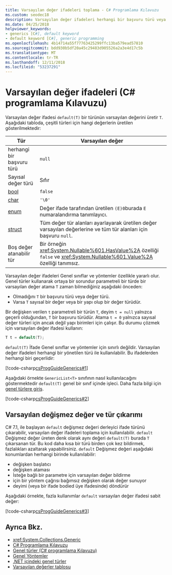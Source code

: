 ```yaml
---
title: Varsayılan değer ifadeleri toplama - C# Programlama Kılavuzu
ms.custom: seodec18
description: Varsayılan değer ifadeleri herhangi bir başvuru türü veya değer türü için varsayılan değer üretir.
ms.date: 04/25/2018
helpviewer_keywords:
- generics [C#], default keyword
- default keyword [C#], generic programming
ms.openlocfilehash: 4b14714a55f77763425299ffc13ba579ead57810
ms.sourcegitcommit: bdd930b5df20a45c29483d905526a2a3e4d17c5b
ms.translationtype: MT
ms.contentlocale: tr-TR
ms.lasthandoff: 12/11/2018
ms.locfileid: "53237291"
---
```

# <a name="default-value-expressions-c-programming-guide"></a>Varsayılan değer ifadeleri (C# programlama Kılavuzu)

Varsayılan değer ifadesi `default(T)` bir türünün varsayılan değerini üretir `T`. Aşağıdaki tabloda, çeşitli türleri için hangi değerlerin üretilen gösterilmektedir:

|Tür|Varsayılan değer|
|---------|---------|
|herhangi bir başvuru türü|`null`|
|Sayısal değer türü|Sıfır|
|[bool](../../language-reference/keywords/bool.md)|`false`|
|[char](../../language-reference/keywords/char.md)|`'\0'`|
|[enum](../../language-reference/keywords/enum.md)|Değer ifade tarafından üretilen `(E)0`burada `E` numaralandırma tanımlayıcı.|
|[struct](../../language-reference/keywords/struct.md)|Tüm değer tür alanları ayarlayarak üretilen değer varsayılan değerlerine ve tüm tür alanları için başvuru `null`.|
|Boş değer atanabilir tür|Bir örneğin <xref:System.Nullable%601.HasValue%2A> özelliği `false` ve <xref:System.Nullable%601.Value%2A> özelliği tanımsız.|

Varsayılan değer ifadeleri Genel sınıflar ve yöntemler özellikle yararlı olur. Genel türler kullanarak ortaya bir sorundur parametreli bir türde bir varsayılan değer atama `T` zaman bilmediğiniz aşağıdaki önceden:

- Olmadığını `T` bir başvuru türü veya değer türü.
- Varsa `T` sayısal bir değer veya bir yapı olup bir değer türüdür.

 Bir değişken verilen `t` parametreli bir türün `T`, deyim `t = null` yalnızca geçerli olduğundan, `T` bir başvuru türüdür. Atama `t = 0` yalnızca sayısal değer türleri için ancak değil yapı birimleri için çalışır. Bu durumu çözmek için varsayılan değer ifadesi kullanın:

```csharp
T t = default(T);
```

`default(T)` İfade Genel sınıflar ve yöntemler için sınırlı değildir. Varsayılan değer ifadeleri herhangi bir yönetilen türü ile kullanılabilir. Bu ifadelerden herhangi biri geçerlidir:

 [!code-csharp[csProgGuideGenerics#1](../../../../samples/snippets/csharp/programming-guide/statements-expressions-operators/default-value-expressions.cs)]

 Aşağıdaki örnekte `GenericList<T>` sınıfının nasıl kullanılacağını göstermektedir `default(T)` genel bir sınıf içinde işleci. Daha fazla bilgi için [genel türlere giriş](../generics/introduction-to-generics.md).

 [!code-csharp[csProgGuideGenerics#2](../../../../samples/snippets/csharp/VS_Snippets_VBCSharp/csProgGuideGenerics/CS/Generics.cs#Snippet41)]

## <a name="default-literal-and-type-inference"></a>Varsayılan değişmez değer ve tür çıkarımı

C# 7.1, ile başlayan `default` değişmez değeri derleyici ifade türünü çıkarabilir, varsayılan değer ifadeleri toplama için kullanılabilir. `default` Değişmez değer üreten denk olarak aynı değeri `default(T)` burada `T` çıkarsanan tür. Bu kod daha kısa bir türü birden çok kez bildirmek, fazlalıkları azaltarak yapabilirsiniz. `default` Değişmez değeri aşağıdaki konumlardan herhangi birinde kullanılabilir:

- değişken başlatıcı
- değişken ataması
- İsteğe bağlı bir parametre için varsayılan değer bildirme
- için bir yöntem çağrısı bağımsız değişken olarak değer sunuyor
- deyimi (veya bir ifade bodied üye ifadesinde) döndürür

Aşağıdaki örnekte, fazla kullanımlar `default` varsayılan değer ifadesi sabit değer:

[!code-csharp[csProgGuideGenerics#3](../../../../samples/snippets/csharp/programming-guide/statements-expressions-operators/default-literal.cs)]

## <a name="see-also"></a>Ayrıca Bkz.

- <xref:System.Collections.Generic>  
- [C# Programlama Kılavuzu](../index.md)  
- [Genel türler (C# programlama Kılavuzu)](../generics/index.md)  
- [Genel Yöntemler](../generics/generic-methods.md)  
- [.NET içindeki genel türler](~/docs/standard/generics/index.md)  
- [Varsayılan değerler tablosu](../../language-reference/keywords/default-values-table.md)
